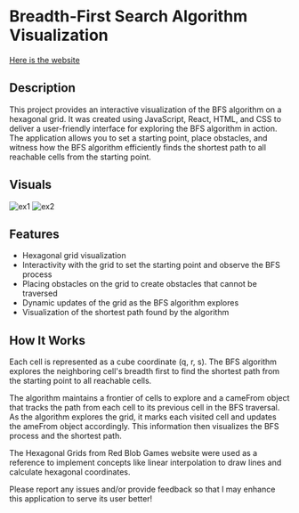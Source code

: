 # Breadth-First Search Algorithm Visualization
[Here is the website](https://www.visualizebfs.com/)

## Description
This project provides an interactive visualization of the BFS algorithm on a hexagonal grid. It was created using JavaScript, React, HTML, and CSS to deliver a user-friendly interface for exploring the BFS algorithm in action. The application allows you to set a starting point, place obstacles, and witness how the BFS algorithm efficiently finds the shortest path to all reachable cells from the starting point.

## Visuals
![ex1](https://github.com/Markgergis100/Chess-Engine/assets/121286835/c86f3842-d0b3-4bc8-a9ff-c13c90e6b2eb)
![ex2](https://github.com/Markgergis100/Chess-Engine/assets/121286835/038f9a3a-8fe5-461d-997c-288e9fc84176)

## Features
- Hexagonal grid visualization
- Interactivity with the grid to set the starting point and observe the BFS process
- Placing obstacles on the grid to create obstacles that cannot be traversed
- Dynamic updates of the grid as the BFS algorithm explores
- Visualization of the shortest path found by the algorithm

## How It Works
Each cell is represented as a cube coordinate (q, r, s). The BFS algorithm explores the neighboring cell's breadth first to find the shortest path from the starting point to all reachable cells.

The algorithm maintains a frontier of cells to explore and a cameFrom object that tracks the path from each cell to its previous cell in the BFS traversal. As the algorithm explores the grid, it marks each visited cell and updates the ameFrom object accordingly. This information then visualizes the BFS process and the shortest path.

The Hexagonal Grids from Red Blob Games website were used as a reference to implement concepts like linear interpolation to draw lines and calculate hexagonal coordinates.

Please report any issues and/or provide feedback so that I may enhance this application to serve its user better!
